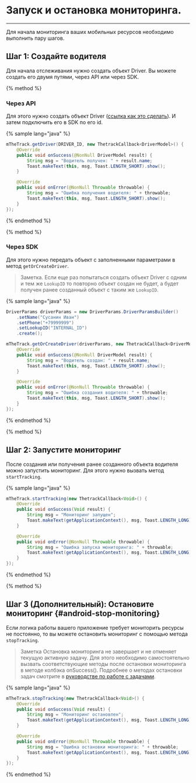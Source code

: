 # Запуск и остановка мониторинга.
---
Для начала мониторинга ваших мобильных ресурсов необходимо выполнить пару шагов.

## **Шаг 1: Создайте водителя**
Для начала отслеживания нужно создать объект Driver. Вы можете создать его двумя путями, через API или через SDK.

{% method %}
### Через API
Для этого нужно создать объект Driver ([ссылка как это сделать](/api/objects/driver.md#driver-create)). И затем подключить его в SDK по его id.

{% sample lang="java" %}
```java
mTheTrack.getDriver(DRIVER_ID, new ThetrackCallback<DriverModel>() {
    @Override
    public void onSuccess(@NonNull DriverModel result) {
        String msg = "Водитель получен: " + result.name;
        Toast.makeText(this, msg, Toast.LENGTH_SHORT).show();
    }

    @Override
    public void onError(@NonNull Throwable throwable) {
        String msg = "Ошибка получения водителя: " + throwable;
        Toast.makeText(this, msg, Toast.LENGTH_SHORT).show();
    }
});
```
{% endmethod %}

{% method %}
### Через SDK
Для этого нужно передать объект с заполненными параметрами в метод `getOrCreateDriver`.

> Заметка.
> Если еще раз попытаться создать объект Driver с одним и тем же `LookupID` то повторно объект создан не будет, а будет получен ранее созданный объект с таким же `LookupID`.

{% sample lang="java" %}
```java
DriverParams driverParams = new DriverParams.DriverParamsBuilder()
    .setName("Сусанин Иван")
    .setPhone("+79999999")
    .setLookupID("INTERNAL_ID")
    .create();

mTheTrack.getOrCreateDriver(driverParams, new ThetrackCallback<DriverModel>() {
    @Override
    public void onSuccess(@NonNull DriverModel result) {
        String msg = "Водитель создан: " + result.name;
        Toast.makeText(this, msg, Toast.LENGTH_SHORT).show();
    }

    @Override
    public void onError(@NonNull Throwable throwable) {
        String msg = "Ошибка создания водителя: " + throwable;
        Toast.makeText(this, msg, Toast.LENGTH_SHORT).show();
    }
});
```
{% endmethod %}

{% method %}
## **Шаг 2: Запустите мониторинг**
После создания или получения ранее созданного объекта водителя можно запустить мониторинг. Для этого нужно вызвать метод `startTracking`.

{% sample lang="java" %}
```java
mTheTrack.startTracking(new ThetrackCallback<Void>() {
    @Override
    public void onSuccess(Void result) {
        String msg = "Мониторинг запущен";
        Toast.makeText(getApplicationContext(), msg, Toast.LENGTH_LONG).show();
    }

    @Override
    public void onError(@NonNull Throwable throwable) {
        String msg = "Ошибка запуска мониторинга: " + throwable;
        Toast.makeText(getApplicationContext(), msg, Toast.LENGTH_LONG).show();
    }
});
```
{% endmethod %}

{% method %}
## **Шаг 3 (Дополнительный): Остановите мониторинг** {#android-stop-monitoring}
Если логика работы вашего приложение требует мониторить ресурсы не постоянно, то вы можете остановить мониторинг с помощью метода `stopTracking`.

> Заметка
> Остановка мониторинга не завершает и не отменяет текущую активную задачу. Для этого необходимо самостоятельно вызвать соответствующие методы после остановки мониторинга в методе колбэка onSuccess(). Подробнее о методах остановки задач смотрите в [руководстве по работе с задачами](/mobile/android/tasks_flow.md).

{% sample lang="java" %}
```java
mTheTrack.stopTracking(new ThetrackCallback<Void>() {
    @Override
    public void onSuccess(Void result) {
        String msg = "Мониторинг остановлен";
        Toast.makeText(getApplicationContext(), msg, Toast.LENGTH_LONG).show();
    }

    @Override
    public void onError(@NonNull Throwable throwable) {
        String msg = "Ошибка остановки мониторинга: " + throwable;
        Toast.makeText(getApplicationContext(), msg, Toast.LENGTH_LONG).show();
    }
});
```
{% endmethod %}

